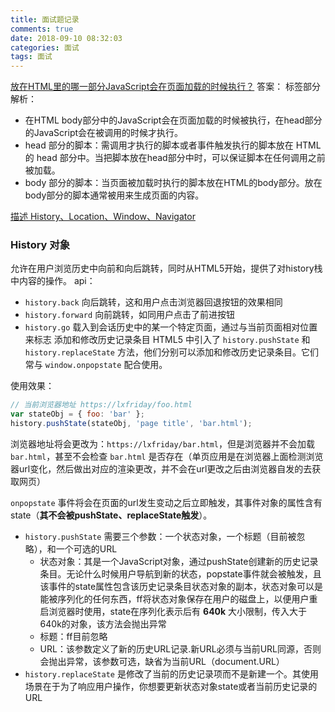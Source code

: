 ```yaml
---
title: 面试题记录
comments: true
date: 2018-09-10 08:32:03
categories: 面试
tags: 面试
---
```


[放在HTML里的哪一部分JavaScript会在页面加载的时候执行？](https://www.nowcoder.com/questionTerminal/295013c34f7143e0a2c8b37a175764ac)
答案：<body> 标签部分 
解析：
- 在HTML body部分中的JavaScript会在页面加载的时候被执行，在head部分的JavaScript会在被调用的时候才执行。
- head 部分的脚本：需调用才执行的脚本或者事件触发执行的脚本放在 HTML 的 head 部分中。当把脚本放在head部分中时，可以保证脚本在任何调用之前被加载。
- body 部分的脚本：当页面被加载时执行的脚本放在HTML的body部分。放在body部分的脚本通常被用来生成页面的内容。
    
[描述 History、Location、Window、Navigator](https://www.nowcoder.com/questionTerminal/b458263e804a4234a36ff54f4cab03de)
### History 对象
允许在用户浏览历史中向前和向后跳转，同时从HTML5开始，提供了对history栈中内容的操作。
api：
- `history.back` 向后跳转，这和用户点击浏览器回退按钮的效果相同
- `history.forward` 向前跳转，如同用户点击了前进按钮
- `history.go` 载入到会话历史中的某一个特定页面，通过与当前页面相对位置来标志
添加和修改历史记录条目
HTML5 中引入了 `history.pushState` 和 `history.replaceState` 方法，他们分别可以添加和修改历史记录条目。它们常与 `window.onpopstate` 配合使用。

使用效果：
```js
// 当前浏览器地址 https://lxfriday/foo.html
var stateObj = { foo: 'bar' };
history.pushState(stateObj, 'page title', 'bar.html');
```
浏览器地址将会更改为：`https://lxfriday/bar.html`，但是浏览器并不会加载 `bar.html`，甚至不会检查 `bar.html` 是否存在（单页应用是在浏览器上面检测浏览器url变化，然后做出对应的渲染更改，并不会在url更改之后由浏览器自发的去获取网页）

`onpopstate` 事件将会在页面的url发生变动之后立即触发，其事件对象的属性含有 state（**其不会被pushState、replaceState触发**）。


- `history.pushState` 需要三个参数：一个状态对象，一个标题（目前被忽略），和一个可选的URL
    - 状态对象：其是一个JavaScript对象，通过pushState创建新的历史记录条目。无论什么时候用户导航到新的状态，popstate事件就会被触发，且该事件的state属性包含该历史记录条目状态对象的副本，状态对象可以是能被序列化的任何东西，ff将状态对象保存在用户的磁盘上，以便用户重启浏览器时使用，state在序列化表示后有 **640k** 大小限制，传入大于640k的对象，该方法会抛出异常
    - 标题：ff目前忽略
    - URL：该参数定义了新的历史URL记录.新URL必须与当前URL同源，否则会抛出异常，该参数可选，缺省为当前URL（document.URL）
- `history.replaceState` 是修改了当前的历史记录项而不是新建一个。其使用场景在于为了响应用户操作，你想要更新状态对象state或者当前历史记录的URL


 
    
    
    
    
    
    
    
    






